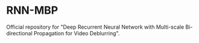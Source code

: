 # RNN-MBP
Official repository for "Deep Recurrent Neural Network with Multi-scale Bi-directional Propagation for Video Deblurring".
